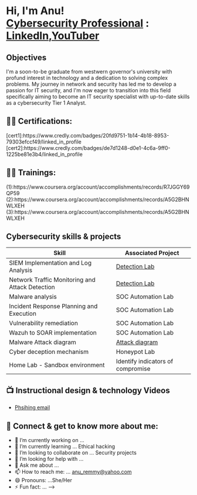<h1>Hi, I'm Anu! 
<br/><a href="https://github.com/">Cybersecurity Professional</a> : <a href="https://www.linkedin.com/in/anu-famurewa/">LinkedIn</a>,<a href="https://www.youtube.com/c/joshmadakor">YouTuber</a></h1>

## Objectives
I'm a soon-to-be graduate from westwern governor's university with profund interest in technology and a dedication to solving complex problems.                                                                     My journey in network and security has led me to develop a passion for IT security, and I'm now eager to transition into this field specifically aiming to become an IT security specialist with up-to-date skills as a cybersecurity Tier 1 Analyst.

<h2>👨‍💻 Certifications:</h2> 
[cert1]:https://www.credly.com/badges/20fd9751-1b14-4b18-8953-79303efccf49/linked_in_profile 
[cert2]:https://www.credly.com/badges/de7d1248-d0e1-4c6a-9ff0-1225be81e3b4/linked_in_profile 

<h2>👨‍💻 Trainings:</h2> 
(1):https://www.coursera.org/account/accomplishments/records/R7JGGY69QP59
(2):https://www.coursera.org/account/accomplishments/records/A5G2BHNWLXEH 
(3):https://www.coursera.org/account/accomplishments/records/A5G2BHNWLXEH

## Cybersecurity skills & projects

| Skill                                         | Associated Project         |
|-----------------------------------------------|----------------------------|
| SIEM Implementation and Log Analysis            | <a href="https://google.com">Detection Lab</a>|
| Network Traffic Monitoring and Attack Detection | <a href="https://google.com">Detection Lab</a>|
| Malware analysis                                | SOC Automation Lab|
| Incident Response Planning and Execution        | SOC Automation Lab|
| Vulnerability remediation                       | SOC Automation Lab|
| Wazuh to SOAR implementation                    | SOC Automation Lab|
| Malware Attack diagram                          |<a href="https://(https://app.diagrams.net/)">Attack diagram </a>|
| Cyber deception mechanism                       | Honeypot Lab|
| Home Lab - Sandbox environment                  |Identify indicators of compromise|

<h2>📺 Instructional design & technology Videos</h2>

- [Phsihing email ](https://www.youtube.com/watch?v=a83ASGn_V_s)

<h2> 🤳 Connect & get to know more about me:</h2>

- 🔭 I’m currently working on ...
- 🌱 I’m currently learning ... Ethical hacking
- 👯 I’m looking to collaborate on ... Security projects
- 🤔 I’m looking for help with ... 
- 💬 Ask me about ...
- 📫 How to reach me: ... anu_remmy@yahoo.com
- 😄 Pronouns: ...She/Her
- ⚡ Fun fact: ...
-->
